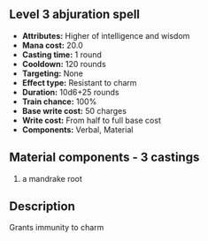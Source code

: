 ## Level 3 abjuration spell

- **Attributes:** Higher of intelligence and wisdom
- **Mana cost:** 20.0
- **Casting time:** 1 round
- **Cooldown:** 120 rounds
- **Targeting:** None
- **Effect type:** Resistant to charm
- **Duration:** 10d6+25 rounds
- **Train chance:** 100%
- **Base write cost:** 50 charges
- **Write cost:** From half to full base cost
- **Components:** Verbal, Material

## Material components - 3 castings

1. a mandrake root

## Description

Grants immunity to charm
